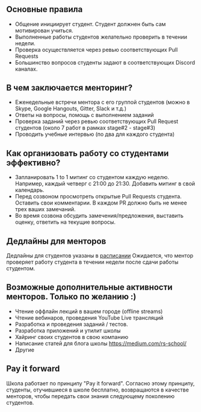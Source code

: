 # 

## Основные правила
- Общение инициирует студент. Студент должнен быть сам мотивирован учиться. 
- Выполненные работы студентов желательно проверить в течении недели.
- Проверка осуществляется через ревью соответствующих Pull Requests
- Большинство вопросов студенты задают в соответствующих Discord каналах.

## В чем заключается менторинг?
- Еженедельные встречи ментора c его группой студентов (можно в Skype, Google Hangouts, Gitter, Slack и т.д.)
- Ответы на вопросы, помощь с выполнением заданий
- Проверка заданий через ревью соответствующих Pull Request студентов (около 7 работ в рамках stage#2 - stage#3)
- Проводить учебные интервью (по два для каждого студента)

## Как организовать работу со студентами эффективно?
- Запланировать 1 to 1 митинг со студентом каждую неделю. Например, каждый четверг с 21:00 до 21:30. Добавить митинг в свой календарь.
- Перед созвоном просмотреть открытые Pull Requests студента. Оставить свои комментарии. В каждом PR должно быть не менее трех ваших замечаний. 
- Во время созвона обсудить замечения/предложения, выставить оценку, ответить на текущие вопросы. 

## Дедлайны для менторов 
Дедлайны для студентов указаны в [расписании](https://docs.google.com/spreadsheets/d/1oM2O8DtjC0HodB3j7hcIResaWBw8P18tXkOl1ymelvE/edit#gid=1509181302)
Ожидается, что ментор проверяет работу студента в течении недели после сдачи работы студентом.

## Возможные дополнительные активности менторов. Только по желанию :)
- Чтение оффлайн лекций в вашем городе (offline streams)
- Чтение вебинаров, проведения YouTube Live трансляций
- Разработка и проведения заданий / тестов.
- Разработка приложений и утилит школы
- Хайринг своих студентов в свою компанию
- Написание статей для блога школы https://medium.com/rs-school/
- Другие

## Pay it forward
Школа работает по принципу "Pay it forward". Согласно этому принципу, студенты, отучившиеся в школе бесплатно, возвращаются в качестве менторов, чтобы передать свои знания следующему поколению студентов.
